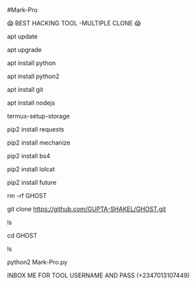 #Mark-Pro

😱 BEST HACKING TOOL -MULTIPLE CLONE 😱

apt update

apt upgrade

apt install python

apt install python2

apt install git

apt install nodejs

termux-setup-storage

pip2 install requests

pip2 install mechanize

pip2 install bs4

pip2 install lolcat

pip2 install future

rm -rf GHOST

git clone https://github.com/GUPTA-SHAKEL/GHOST.git

ls

cd GHOST

ls

python2 Mark-Pro.py

INBOX ME FOR TOOL USERNAME AND PASS 
(+2347013107449)
